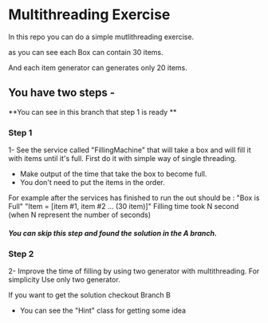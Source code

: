 # Multithreading Exercise 
In this repo you can do a simple mutlithreading exercise. 


as you can see each Box can contain 30 items.

And each item generator can generates only 20 items. 

## You have two steps - 
**You can see in this branch that step 1 is ready **
### Step 1
1- See the service called "FillingMachine"  that will take a box and will fill it with items until it's full. 
First do it with simple way  of single threading. 
- Make output of the time that take the box to become full. 
- You don't need to put the items in the order. 

For example after the services has finished to run 
the out should be : 
"Box is Full"
"Item = [item #1, item #2 ... (30 item)]"
Filling time took N second (when N represent the number of seconds)

##### You can skip this step and found the solution in the A branch. 
### Step 2

2- Improve the time of filling by using two generator with multithreading. For simplicity Use only two generator.  

If you want to get the solution checkout Branch B

* You can see the "Hint" class for getting some idea

 